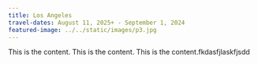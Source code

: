 ```yaml
---
title: Los Angeles
travel-dates: August 11, 2025+ - September 1, 2024
featured-image: ../../static/images/p3.jpg
---
```

This is the content. This is the content. This is the content.fkdasfjlaskfjsdd